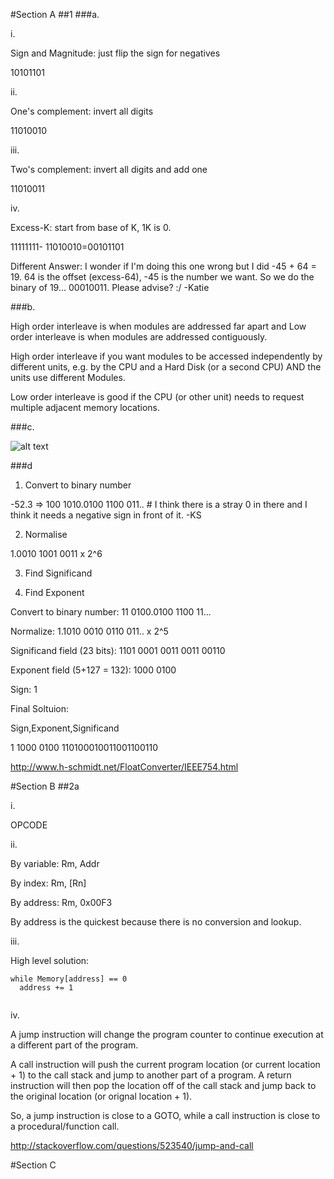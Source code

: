 #Section A
##1
###a.

i.

Sign and Magnitude: just flip the sign for negatives 

10101101

ii.

One's complement: invert all digits

11010010

iii. 

Two's complement: invert all digits and add one

11010011

iv.

Excess-K: start from base of K, 1K is 0. 

11111111- 11010010=00101101

Different Answer:
I wonder if I'm doing this one wrong but I did -45 + 64 = 19.
64 is the offset (excess-64), -45 is the number we want.
So we do the binary of 19... 00010011.  Please advise? :/
-Katie

###b.

High order interleave is when modules are addressed far apart and 
Low order interleave is when modules are addressed contiguously.

High order interleave if you want modules to be accessed independently 
by different units, e.g. by the CPU and a Hard Disk (or a second CPU) AND 
the units use different Modules.

Low order interleave is good if the CPU (or other unit) needs to request
multiple adjacent memory locations.

###c.

![alt text](http://hyperphysics.phy-astr.gsu.edu/hbase/electronic/ietron/nor2.gif "Logo Title Text 1")



###d

1. Convert to binary number

-52.3 => 100 1010.0100 1100 011.. # I think there is a stray 0 in there and I think it needs a negative sign in front of it. -KS

2. Normalise

1.0010 1001 0011 x 2^6

3. Find Significand


4. Find Exponent

Convert to binary number: 11 0100.0100 1100 11...

Normalize: 1.1010 0010 0110 011.. x 2^5

Significand field (23 bits): 1101 0001 0011 0011 00110

Exponent field (5+127 = 132): 1000 0100

Sign: 1 

Final Soltuion:

Sign,Exponent,Significand

1 1000 0100 110100010011001100110

http://www.h-schmidt.net/FloatConverter/IEEE754.html



#Section B
##2a

i.

OPCODE

ii.

By variable: Rm, Addr

By index: Rm, [Rn]

By address: Rm, 0x00F3

By address is the quickest because there is no conversion and lookup. 

iii.

High level solution:
```
while Memory[address] == 0
  address += 1
  
```


iv.

A jump instruction will change the program counter to continue execution at a different part of the program.

A call instruction will push the current program location (or current location + 1) to the call stack and jump to another part of a program. A return instruction will then pop the location off of the call stack and jump back to the original location (or orignal location + 1).

So, a jump instruction is close to a GOTO, while a call instruction is close to a procedural/function call.

http://stackoverflow.com/questions/523540/jump-and-call

#Section C


